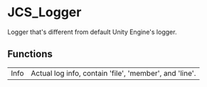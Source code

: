 # JCS_Logger

Logger that's different from default Unity Engine's logger.


## Functions

<table>
  <tr>
    <td>Info</td>
    <td>Actual log info, contain 'file', 'member', and 'line'.</td>
  </tr>
</table>
